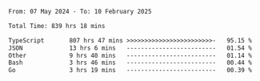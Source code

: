 
<!--START_SECTION:waka-->

```txt
From: 07 May 2024 - To: 10 February 2025

Total Time: 839 hrs 18 mins

TypeScript       807 hrs 47 mins >>>>>>>>>>>>>>>>>>>>>>>>-   95.15 %
JSON             13 hrs 6 mins   -------------------------   01.54 %
Other            9 hrs 40 mins   -------------------------   01.14 %
Bash             3 hrs 46 mins   -------------------------   00.44 %
Go               3 hrs 19 mins   -------------------------   00.39 %
```

<!--END_SECTION:waka-->

<!--

### Hi there 👋
**Iam-cesar/Iam-cesar** is a ✨ _special_ ✨ repository because its `README.md` (this file) appears on your GitHub profile.

Here are some ideas to get you started:

- 🔭 I’m currently working on ...
- 🌱 I’m currently learning ...
- 👯 I’m looking to collaborate on ...
- 🤔 I’m looking for help with ...
- 💬 Ask me about ...
- 📫 How to reach me: ...
- 😄 Pronouns: ...
- ⚡ Fun fact: ...
-->
